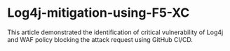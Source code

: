 # Log4j-mitigation-using-F5-XC
This article demonstrated the identification of critical vulnerability of Log4j and WAF policy blocking the attack request using GitHub CI/CD.
